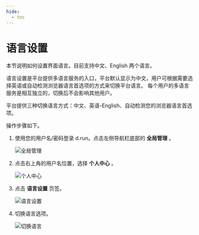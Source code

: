 ```yaml
---
hide:
  - toc
---
```


# 语言设置

本节说明如何设置界面语言。目前支持中文、English 两个语言。

语言设置是平台提供多语言服务的入口，平台默认显示为中文，用户可根据需要选择英语或自动检测浏览器语言首选项的方式来切换平台语言。
每个用户的多语言服务是相互独立的，切换后不会影响其他用户。

平台提供三种切换语言方式：中文、英语-English、自动检测您的浏览器语言首选项。

操作步骤如下。

1. 使用您的用户名/密码登录 d.run。点击左侧导航栏底部的 __全局管理__ 。

    ![全局管理](https://docs.daocloud.io/daocloud-docs-images/docs/ghippo/images/ws01.png)

2. 点击右上角的用户名位置，选择 __个人中心__ 。

    ![个人中心](https://docs.daocloud.io/daocloud-docs-images/docs/ghippo/images/lang01.png)

3. 点击 __语言设置__ 页签。

    ![语言设置](https://docs.daocloud.io/daocloud-docs-images/docs/ghippo/images/lang02.png)

4. 切换语言选项。

    ![切换语言](https://docs.daocloud.io/daocloud-docs-images/docs/ghippo/images/lang03.png)
